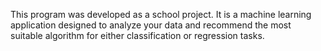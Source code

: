 This program was developed as a school project. It is a machine learning application designed to analyze your data and recommend the most suitable algorithm for either classification or regression tasks.
